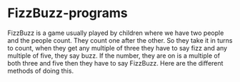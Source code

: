 # FizzBuzz-programs
FizzBuzz is a game usually played by children where we have two people and the people count. They count one after the other. So they take it in turns to count, when they get any multiple of three they have to say fizz and any multiple of five, they say buzz. If the number, they are on is a multiple of both three and five then they have to say FizzBuzz. Here are the different  methods of doing this.
